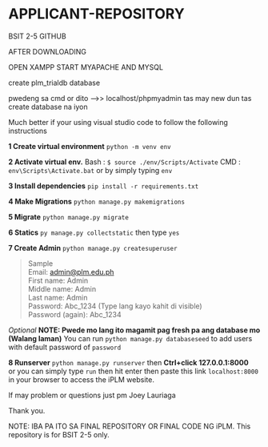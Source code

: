 # APPLICANT-REPOSITORY
BSIT 2-5 GITHUB

AFTER DOWNLOADING

OPEN XAMPP
START MYAPACHE AND MYSQL

create plm_trialdb database 

pwedeng sa cmd or dito -->> localhost/phpmyadmin tas may new dun tas create database na iyon

Much better if your using visual studio code to follow the following instructions

**1 Create virtual environment**
`python -m venv env`

**2 Activate virtual env.**
Bash : `$ source ./env/Scripts/Activate`
CMD : `env\Scripts\Activate.bat` or by simply typing `env`

**3 Install dependencies**
`pip install -r requirements.txt`

**4 Make Migrations**
`python manage.py makemigrations`

**5 Migrate**
`python manage.py migrate`

**6 Statics**
`py manage.py collectstatic` then type `yes`

**7 Create Admin**
`python manage.py createsuperuser`

> Sample <br>
> Email: admin@plm.edu.ph <br>
> First name: Admin <br>
> Middle name: Admin <br>
> Last name: Admin <br>
> Password: Abc_1234 (Type lang kayo kahit di visible) <br>
> Password (again): Abc_1234 <br>

_Optional_
**NOTE: Pwede mo lang ito magamit pag fresh pa ang database mo (Walang laman)**
You can run `python manage.py databaseseed` to add users with default password of `password`

**8 Runserver**
`python manage.py runserver` then **Ctrl+click 127.0.0.1:8000**
<br> or you can simply type `run` then hit enter then paste this link `localhost:8000` in your browser to access the iPLM website.

If may problem or questions just pm Joey Lauriaga

Thank you. 


NOTE: IBA PA ITO SA FINAL REPOSITORY OR FINAL CODE NG iPLM. This repository is for BSIT 2-5 only.
